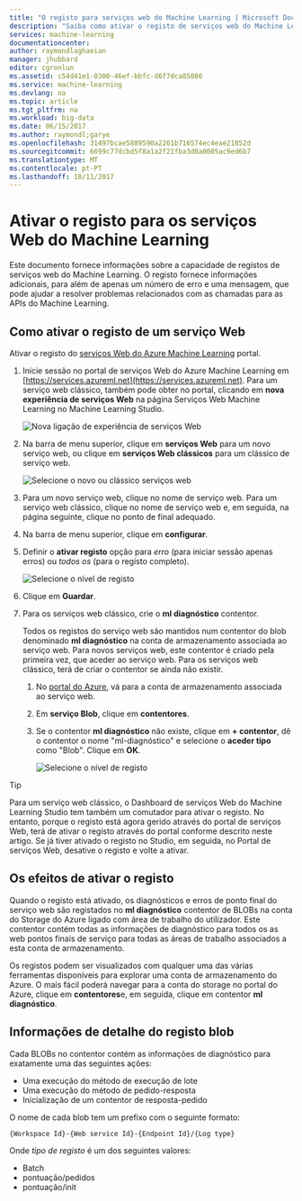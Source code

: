 ```yaml
---
title: "O registo para serviços web do Machine Learning | Microsoft Docs"
description: "Saiba como ativar o registo de serviços web do Machine Learning. O registo fornece informações adicionais para ajudar a resolver as APIs."
services: machine-learning
documentationcenter: 
author: raymondlaghaeian
manager: jhubbard
editor: cgronlun
ms.assetid: c54d41e1-0300-46ef-bbfc-d6f7dca85086
ms.service: machine-learning
ms.devlang: na
ms.topic: article
ms.tgt_pltfrm: na
ms.workload: big-data
ms.date: 06/15/2017
ms.author: raymondl;garye
ms.openlocfilehash: 31497bcae5889590a2261b716574ec4eae21852d
ms.sourcegitcommit: 6699c77dcbd5f8a1a2f21fba3d0a0005ac9ed6b7
ms.translationtype: MT
ms.contentlocale: pt-PT
ms.lasthandoff: 10/11/2017
---
```

# <a name="enable-logging-for-machine-learning-web-services"></a>Ativar o registo para os serviços Web do Machine Learning
Este documento fornece informações sobre a capacidade de registos de serviços web do Machine Learning. O registo fornece informações adicionais, para além de apenas um número de erro e uma mensagem, que pode ajudar a resolver problemas relacionados com as chamadas para as APIs do Machine Learning.  

## <a name="how-to-enable-logging-for-a-web-service"></a>Como ativar o registo de um serviço Web

Ativar o registo do [serviços Web do Azure Machine Learning](https://services.azureml.net) portal. 

1. Inicie sessão no portal de serviços Web do Azure Machine Learning em [https://services.azureml.net](https://services.azureml.net). Para um serviço web clássico, também pode obter no portal, clicando em **nova experiência de serviços Web** na página Serviços Web Machine Learning no Machine Learning Studio.

   ![Nova ligação de experiência de serviços Web](./media/web-services-logging/new-web-services-experience-link.png)

2. Na barra de menu superior, clique em **serviços Web** para um novo serviço web, ou clique em **serviços Web clássicos** para um clássico de serviço web.

   ![Selecione o novo ou clássico serviços web](./media/web-services-logging/select-web-service.png)

3. Para um novo serviço web, clique no nome de serviço web. Para um serviço web clássico, clique no nome de serviço web e, em seguida, na página seguinte, clique no ponto de final adequado.

4. Na barra de menu superior, clique em **configurar**.

5. Definir o **ativar registo** opção para *erro* (para iniciar sessão apenas erros) ou *todos os* (para o registo completo).

   ![Selecione o nível de registo](./media/web-services-logging/enable-logging.png)

6. Clique em **Guardar**.

7. Para os serviços web clássico, crie o **ml diagnóstico** contentor.

   Todos os registos do serviço web são mantidos num contentor do blob denominado **ml diagnóstico** na conta de armazenamento associada ao serviço web. Para novos serviços web, este contentor é criado pela primeira vez, que aceder ao serviço web. Para os serviços web clássico, terá de criar o contentor se ainda não existir. 

   1. No [portal do Azure](https://portal.azure.com), vá para a conta de armazenamento associada ao serviço web.

   2. Em **serviço Blob**, clique em **contentores**.

   3. Se o contentor **ml diagnóstico** não existe, clique em **+ contentor**, dê o contentor o nome "ml-diagnóstico" e selecione o **aceder tipo** como "Blob". Clique em **OK**.

      ![Selecione o nível de registo](./media/web-services-logging/create-ml-diagnostics-container.png)

> [!TIP]
>
> Para um serviço web clássico, o Dashboard de serviços Web do Machine Learning Studio tem também um comutador para ativar o registo. No entanto, porque o registo está agora gerido através do portal de serviços Web, terá de ativar o registo através do portal conforme descrito neste artigo. Se já tiver ativado o registo no Studio, em seguida, no Portal de serviços Web, desative o registo e volte a ativar.


## <a name="the-effects-of-enabling-logging"></a>Os efeitos de ativar o registo
Quando o registo está ativado, os diagnósticos e erros de ponto final do serviço web são registados no **ml diagnóstico** contentor de BLOBs na conta do Storage do Azure ligado com área de trabalho do utilizador. Este contentor contém todas as informações de diagnóstico para todos os as web pontos finais de serviço para todas as áreas de trabalho associados a esta conta de armazenamento.

Os registos podem ser visualizados com qualquer uma das várias ferramentas disponíveis para explorar uma conta de armazenamento do Azure. O mais fácil poderá navegar para a conta do storage no portal do Azure, clique em **contentores**e, em seguida, clique em contentor **ml diagnóstico**.  

## <a name="log-blob-detail-information"></a>Informações de detalhe do registo blob
Cada BLOBs no contentor contém as informações de diagnóstico para exatamente uma das seguintes ações:

* Uma execução do método de execução de lote  
* Uma execução do método de pedido-resposta  
* Inicialização de um contentor de resposta-pedido

O nome de cada blob tem um prefixo com o seguinte formato: 


`{Workspace Id}-{Web service Id}-{Endpoint Id}/{Log type}`


Onde _tipo de registo_ é um dos seguintes valores:  

* Batch  
* pontuação/pedidos  
* pontuação/init  

